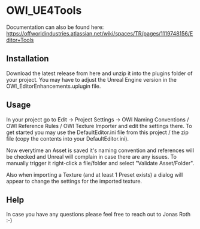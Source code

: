 # OWI_UE4Tools

Documentation can also be found here:
https://offworldindustries.atlassian.net/wiki/spaces/TR/pages/1119748156/Editor+Tools

## Installation

Download the latest release from here and unzip it into the plugins folder of your project.
You may have to adjust the Unreal Engine version in the OWI_EditorEnhancements.uplugin file.

## Usage

In your project go to Edit -> Project Settings -> OWI Naming Conventions / OWI Reference Rules / OWI Texture Importer and edit the settings there.
To get started you may use the DefaultEditor.ini file from this project / the zip file (copy the contents into your DefaultEditor.ini).

Now everytime an Asset is saved it's naming convention and references will be checked and Unreal will complain in case there are any issues.
To manually trigger it right-click a file/folder and select "Validate Asset/Folder".

Also when importing a Texture (and at least 1 Preset exists) a dialog will appear to change the settings for the imported texture.

## Help

In case you have any questions please feel free to reach out to Jonas Roth :-)
